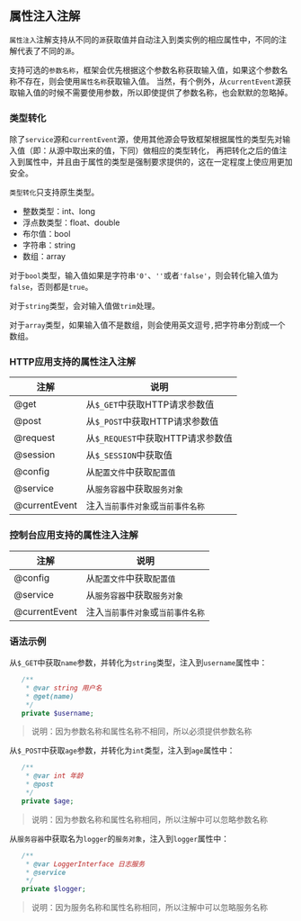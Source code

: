 ## 属性注入注解

`属性注入`注解支持从不同的`源`获取值并自动注入到类实例的相应属性中，不同的注解代表了不同的`源`。

支持可选的`参数名称`，框架会优先根据这个参数名称获取输入值，如果这个参数名称不存在，则会使用`属性名称`获取输入值。
当然，有个例外，从`currentEvent`源获取输入值的时候不需要使用参数，所以即使提供了参数名称，也会默默的忽略掉。

### 类型转化

除了`service`源和`currentEvent`源，使用其他源会导致框架根据属性的类型先对输入值（即：从源中取出来的值，下同）做相应的类型转化，
再把转化之后的值注入到属性中，并且由于属性的类型是强制要求提供的，这在一定程度上使应用更加安全。

`类型转化`只支持原生类型。
- 整数类型：int、long
- 浮点数类型：float、double
- 布尔值：bool
- 字符串：string
- 数组：array

对于`bool`类型，输入值如果是字符串`'0'`、`''`或者`'false'`，则会转化输入值为`false`，否则都是`true`。

对于`string`类型，会对输入值做`trim`处理。

对于`array`类型，如果输入值不是数组，则会使用英文逗号`,`把字符串分割成一个数组。

### HTTP应用支持的属性注入注解

注解     | 说明
-------- | ----
@get     | 从`$_GET`中获取HTTP请求参数值
@post    | 从`$_POST`中获取HTTP请求参数值
@request | 从`$_REQUEST`中获取HTTP请求参数值
@session | 从`$_SESSION`中获取值
@config  | 从`配置文件`中获取`配置值`
@service | 从`服务容器`中获取`服务对象`
@currentEvent | 注入`当前事件对象`或`当前事件名称`

### 控制台应用支持的属性注入注解

注解     | 说明
-------- | ----
@config  | 从`配置文件`中获取`配置值`
@service | 从`服务容器`中获取`服务对象`
@currentEvent | 注入`当前事件对象`或`当前事件名称`

### 语法示例

从`$_GET`中获取`name`参数，并转化为`string`类型，注入到`username`属性中：
```php
   /**
    * @var string 用户名
    * @get(name)
    */
   private $username;
```
> 说明：因为参数名称和属性名称不相同，所以必须提供参数名称

从`$_POST`中获取`age`参数，并转化为`int`类型，注入到`age`属性中：
```php
   /**
    * @var int 年龄
    * @post
    */
   private $age;
```
> 说明：因为参数名称和属性名称相同，所以注解中可以忽略参数名称

从`服务容器`中获取名为`logger`的`服务对象`，注入到`logger`属性中：
```php
   /**
    * @var LoggerInterface 日志服务
    * @service
    */
   private $logger;
```
> 说明：因为服务名称和属性名称相同，所以注解中可以忽略服务名称
